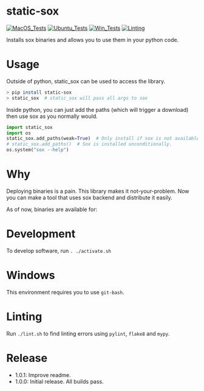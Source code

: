 # static-sox

[![MacOS_Tests](../../actions/workflows/push_macos.yml/badge.svg)](../../actions/workflows/push_macos.yml)
[![Ubuntu_Tests](../../actions/workflows/push_ubuntu.yml/badge.svg)](../../actions/workflows/push_ubuntu.yml)
[![Win_Tests](../../actions/workflows/push_win.yml/badge.svg)](../../actions/workflows/push_win.yml)
[![Linting](../../actions/workflows/lint.yml/badge.svg)](../../actions/workflows/lint.yml)

Installs sox binaries and allows you to use them in your python code.

# Usage

Outside of python, static_sox can be used to access the library.

```bash
> pip install static-sox
> static_sox  # static_sox will pass all args to sox
```

Inside python, you can just add the paths (which will trigger a download) then use sox as you
normally would.

```python
import static_sox
import os
static_sox.add_paths(weak=True)  # Only install if sox is not available.
# static_sox.add_paths()  # Sox is installed unconditionally.
os.system("sox --help")
```

# Why

Deploying binaries is a pain. This library makes it not-your-problem. Now you can make a tool that uses sox backend and distribute it easily.

As of now, binaries are available for:

# Development

To develop software, run `. ./activate.sh`

# Windows

This environment requires you to use `git-bash`.

# Linting

Run `./lint.sh` to find linting errors using `pylint`, `flake8` and `mypy`.

# Release

  * 1.0.1: Improve readme.
  * 1.0.0: Initial release. All builds pass.
